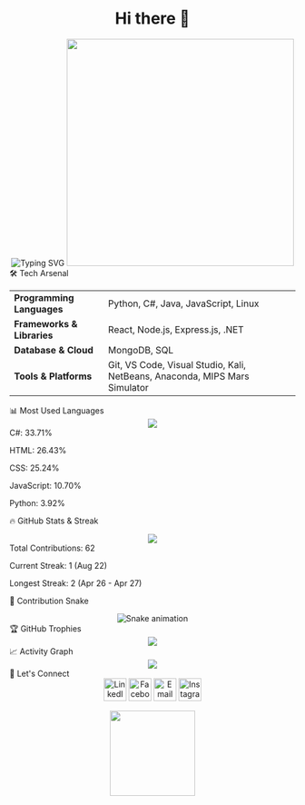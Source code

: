 <h1 align="center"> Hi there 👋 </h1> <div align="center"> <img src="https://readme-typing-svg.demolab.com?font=Fira+Code&size=36&pause=1000&center=true&vCenter=true&width=600&lines=Muhammad+Hassan+Asif;Full+Stack+Developer;Software+Engineer;Building+Awesome+Stuff" alt="Typing SVG" /> <img src="https://media.giphy.com/media/dWesBcTLavkZuG35MI/giphy.gif" width="400" /> </div>
🛠️ Tech Arsenal
<table> <tr> <td><b>Programming Languages</b></td> <td>Python, C#, Java, JavaScript, Linux</td> </tr> <tr> <td><b>Frameworks & Libraries</b></td> <td>React, Node.js, Express.js, .NET</td> </tr> <tr> <td><b>Database & Cloud</b></td> <td>MongoDB, SQL</td> </tr> <tr> <td><b>Tools & Platforms</b></td> <td>Git, VS Code, Visual Studio, Kali, NetBeans, Anaconda, MIPS Mars Simulator</td> </tr> </table>
📊 Most Used Languages
<div align="center"> <img src="https://github-readme-stats.vercel.app/api/top-langs/?username=hassanasif653&layout=compact&theme=radical" /> </div>
C#: 33.71%

HTML: 26.43%

CSS: 25.24%

JavaScript: 10.70%

Python: 3.92%

🔥 GitHub Stats & Streak
<div align="center"> <img src="https://github-readme-streak-stats.herokuapp.com/?user=hassanasif653&theme=radical&hide_border=true"> </div>
Total Contributions: 62

Current Streak: 1 (Aug 22)

Longest Streak: 2 (Apr 26 - Apr 27)

🐍 Contribution Snake
<div align="center"> <img src="https://raw.githubusercontent.com/hassanasif653/hassanasif653/output/github-contribution-grid-snake-dark.svg" alt="Snake animation" /> </div>
🏆 GitHub Trophies
<div align="center"> <img src="https://github-profile-trophy.vercel.app/?username=hassanasif653&theme=radical&no-frame=true&no-bg=true&row=1&column=7" /> </div>
📈 Activity Graph
<div align="center"> <img src="https://github-readme-activity-graph.vercel.app/graph?username=hassanasif653&bg_color=141321&color=a8f3f4&line=626880&point=f8d847&area=true&hide_border=true" /> </div>
🤝 Let's Connect
<div align="center"> <a href="https://www.linkedin.com/in/muhammad-hassan-asif-7732b737b" target="_blank"><img alt="LinkedIn" width="40px" src="https://cdn.jsdelivr.net/npm/simple-icons@v7/icons/linkedin.svg" /></a> <a href="https://www.facebook.com/share/16oKNGBKkW/" target="_blank"><img alt="Facebook" width="40px" src="https://cdn.jsdelivr.net/npm/simple-icons@v7/icons/facebook.svg" /></a> <a href="mailto:muhammadhassanasif769@gmail.com" target="_blank"><img alt="Email" width="40px" src="https://cdn.jsdelivr.net/npm/simple-icons@v7/icons/gmail.svg" /></a> <a href="https://www.instagram.com/hassan_asifff?igsh=M3JuYzFoOHlrdmdj" target="_blank"><img alt="Instagram" width="40px" src="https://cdn.jsdelivr.net/npm/simple-icons@v7/icons/instagram.svg" /></a> </div>
<p align="center"> <img src="https://media.giphy.com/media/L8K62iTDkzGX6/giphy.gif" width="150"/> </p>